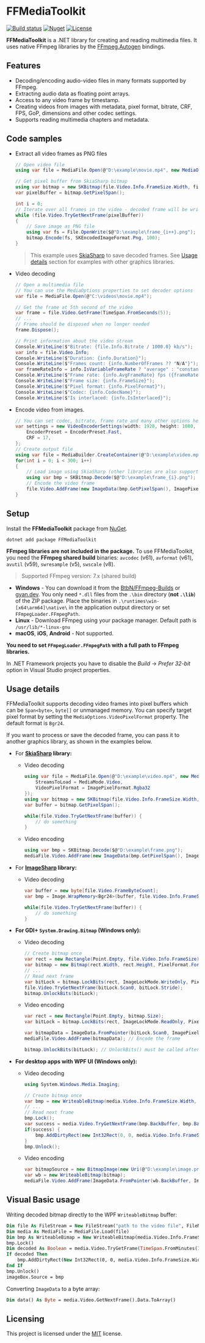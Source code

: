 # FFMediaToolkit

[![Build status](https://ci.appveyor.com/api/projects/status/9vaaqchtx1d5nldj?svg=true)](https://ci.appveyor.com/project/radek-k/ffmediatoolkit) [![Nuget](https://img.shields.io/nuget/v/FFMediaToolkit.svg)](https://www.nuget.org/packages/FFMediaToolkit/)
[![License](https://img.shields.io/github/license/radek-k/FFMediaToolkit.svg)](https://github.com/radek-k/FFMediaToolkit/blob/master/LICENSE)

**FFMediaToolkit** is a .NET library for creating and reading multimedia files. It uses native FFmpeg libraries by the [FFmpeg.Autogen](https://github.com/Ruslan-B/FFmpeg.AutoGen) bindings.

## Features

- Decoding/encoding audio-video files in many formats supported by FFmpeg.
- Extracting audio data as floating point arrays.
- Access to any video frame by timestamp.
- Creating videos from images with metadata, pixel format, bitrate, CRF, FPS, GoP, dimensions and other codec settings.
- Supports reading multimedia chapters and metadata.

## Code samples

- Extract all video frames as PNG files
 
    ```c#
    // Open video file
    using var file = MediaFile.Open(@"D:\example\movie.mp4", new MediaOptions() { VideoPixelFormat = ImagePixelFormat.Rgba32 });
    
    // Get pixel buffer from SkiaSharp bitmap
    using var bitmap = new SKBitmap(file.Video.Info.FrameSize.Width, file.Video.Info.FrameSize.Height, SKColorType.Rgba8888, SKAlphaType.Unpremul);
    var pixelBuffer = bitmap.GetPixelSpan();

    int i = 0;
    // Iterate over all frames in the video - decoded frame will be written to the buffer
    while (file.Video.TryGetNextFrame(pixelBuffer))
    {
        // Save image as PNG file
        using var fs = File.OpenWrite($@"D:\example\frame_{i++}.png");
        bitmap.Encode(fs, SKEncodedImageFormat.Png, 100);
    }
    ```
    >This example uses [SkiaSharp](https://github.com/mono/SkiaSharp) to save decoded frames. See [Usage details](#usage-details) section for examples with other graphics libraries.
  

- Video decoding
  
    ```c#
    // Open a multimedia file
    // You can use the MediaOptions properties to set decoder options
    var file = MediaFile.Open(@"C:\videos\movie.mp4");
    
    // Get the frame at 5th second of the video
    var frame = file.Video.GetFrame(TimeSpan.FromSeconds(5));
    // ...
    // Frame should be disposed when no longer needed
    frame.Dispose(); 
    
    // Print information about the video stream
    Console.WriteLine($"Bitrate: {file.Info.Bitrate / 1000.0} kb/s");
    var info = file.Video.Info;
    Console.WriteLine($"Duration: {info.Duration}");
    Console.WriteLine($"Frames count: {info.NumberOfFrames ?? "N/A"}");
    var frameRateInfo = info.IsVariableFrameRate ? "average" : "constant";
    Console.WriteLine($"Frame rate: {info.AvgFrameRate} fps ({frameRateInfo})");
    Console.WriteLine($"Frame size: {info.FrameSize}");
    Console.WriteLine($"Pixel format: {info.PixelFormat}");
    Console.WriteLine($"Codec: {info.CodecName}");
    Console.WriteLine($"Is interlaced: {info.IsInterlaced}");
    ```

- Encode video from images.
  
    ```c#
    // You can set codec, bitrate, frame rate and many other options here
    var settings = new VideoEncoderSettings(width: 1920, height: 1080, framerate: 30, codec: VideoCodec.H264) {
        EncoderPreset = EncoderPreset.Fast,
        CRF = 17,
    };
    // Create output file
    using var file = MediaBuilder.CreateContainer(@"D:\example\video.mp4").WithVideo(settings).Create();
    for(int i = 0; i < 300; i++)
    {
        // Load image using SkiaSharp (other libraries are also supported if provide access to pixel buffer)
        using var bmp = SKBitmap.Decode($@"D:\example\frame_{i}.png");
        // Encode the video frame
        file.Video.AddFrame(new ImageData(bmp.GetPixelSpan(), ImagePixelFormat.Rgba32, bmp.Width, bmp.Height));
    }
    ```

## Setup

Install the **FFMediaToolkit** package from [NuGet](https://www.nuget.org/packages/FFMediaToolkit/).

```shell
dotnet add package FFMediaToolkit
```


**FFmpeg libraries are not included in the package.** To use FFMediaToolkit, you need the **FFmpeg shared build** binaries: `avcodec` (v61), `avformat` (v61), `avutil` (v59), `swresample` (v5), `swscale` (v8).

> Supported FFmpeg version: 7.x (shared build)

- **Windows** - You can download it from the [BtbN/FFmpeg-Builds](https://github.com/BtbN/FFmpeg-Builds/releases) or [gyan.dev](https://www.gyan.dev/ffmpeg/builds/). You only need `*.dll` files from the `.\bin` directory (**not `.\lib`**) of the ZIP package. Place the binaries in `.\runtimes\win-[x64\arm64]\native\` in the application output directory or set `FFmpegLoader.FFmpegPath`.
- **Linux** - Download FFmpeg using your package manager. Default path is `/usr/lib/*-linux-gnu`
- **macOS**, **iOS**, **Android** - Not supported.

**You need to set `FFmpegLoader.FFmpegPath` with a full path to FFmpeg libraries.**

In .NET Framework projects you have to disable the *Build* -> *Prefer 32-bit* option in Visual Studio project properties.

## Usage details

FFMediaToolkit supports decoding video frames into pixel buffers which can be `Span<byte>`, `byte[]` or unmanaged memory. You can specify target pixel format by setting the `MediaOptions.VideoPixelFormat` property. The default format is `Bgr24`.

If you want to process or save the decoded frame, you can pass it to another graphics library, as shown in the examples below.

- For **[SkiaSharp](https://github.com/mono/SkiaSharp) library:**
    - Video decoding
      ```c#
      using var file = MediaFile.Open(@"D:\example\video.mp4", new MediaOptions() {
          StreamsToLoad = MediaMode.Video, 
          VideoPixelFormat = ImagePixelFormat.Rgba32
      });
      using var bitmap = new SKBitmap(file.Video.Info.FrameSize.Width, file.Video.Info.FrameSize.Height, SKColorType.Rgba8888, SKAlphaType.Unpremul);
      var buffer = bitmap.GetPixelSpan();
      
      while(file.Video.TryGetNextFrame(buffer)) {
          // do something
      }
      ```
  - Video encoding
    ```c#
    using var bmp = SKBitmap.Decode($@"D:\example\frame.png");
    mediaFile.Video.AddFrame(new ImageData(bmp.GetPixelSpan(), ImagePixelFormat.Rgba32, bmp.Width, bmp.Height));
    ```

- For **[ImageSharp](https://github.com/SixLabors/ImageSharp) library:**
  - Video decoding
    ```c#
    var buffer = new byte[file.Video.FrameByteCount];
    var bmp = Image.WrapMemory<Bgr24>(buffer, file.Video.Info.FrameSize.Width, file.Video.Info.FrameSize.Height);
    
    while(file.Video.TryGetNextFrame(buffer)) {
        // do something
    }
    ```

- **For GDI+ `System.Drawing.Bitmap` (Windows only):**
  - Video decoding
      ```c#
      // Create bitmap once
      var rect = new Rectangle(Point.Empty, file.Video.Info.FrameSize);
      var bitmap = new Bitmap(rect.Width, rect.Height, PixelFormat.Format24bppRgb);
      // ...
      // Read next frame
      var bitLock = bitmap.LockBits(rect, ImageLockMode.WriteOnly, PixelFormat.Format24bppRgb);
      file.Video.TryGetNextFrame(bitLock.Scan0, bitLock.Stride);
      bitmap.UnlockBits(bitLock);
      ```
  - Video encoding
    ```c#
    var rect = new Rectangle(Point.Empty, bitmap.Size);
    var bitLock = bitmap.LockBits(rect, ImageLockMode.ReadOnly, PixelFormat.Format24bppRgb);
    
    var bitmapData = ImageData.FromPointer(bitLock.Scan0, ImagePixelFormat.Bgr24, bitmap.Size);
    mediaFile.Video.AddFrame(bitmapData); // Encode the frame
    
    bitmap.UnlockBits(bitLock); // UnlockBits() must be called after encoding the frame
    ```
  
- **For desktop apps with WPF UI (Windows only):**
  - Video decoding 
  
      ```c#
      using System.Windows.Media.Imaging;
      
    // Create bitmap once
    var bmp = new WriteableBitmap(media.Video.Info.FrameSize.Width, media.Video.Info.FrameSize.Height, 96, 96, PixelFormats.Bgr24, null);
    // ...
    // Read next frame
    bmp.Lock();
    var success = media.Video.TryGetNextFrame(bmp.BackBuffer, bmp.BackBufferStride);
    if(success) {
          bmp.AddDirtyRect(new Int32Rect(0, 0, media.Video.Info.FrameSize.Width, media.Video.Info.FrameSize.Height));
    }
    bmp.Unlock();
    ```
  - Video encoding
    ```c#
    var bitmapSource = new BitmapImage(new Uri(@"D:\example\image.png"));
    var wb = new WriteableBitmap(bitmap);
    mediaFile.Video.AddFrame(ImageData.FromPointer(wb.BackBuffer, ImagePixelFormat.Bgra32, wb.PixelWidth, wb.PixelHeight));
      ```

## Visual Basic usage
Writing decoded bitmap directly to the WPF `WriteableBitmap` buffer:
````vb
Dim file As FileStream = New FileStream("path to the video file", FileMode.Open, FileAccess.Read)
Dim media As MediaFile = MediaFile.Load(file)
Dim bmp As WriteableBimap = New WriteableBitmap(media.Video.Info.FrameSize.Width, media.Video.Info.FrameSize.Height, 96, 96, PixelFormats.Bgr24, Nothing)
bmp.Lock()
Dim decoded As Boolean = media.Video.TryGetFrame(TimeSpan.FromMinutes(1), bmp.BackBuffer, bmp.BackBufferStride)
If decoded Then
    bmp.AddDirtyRect(New Int32Rect(0, 0, media.Video.Info.FrameSize.Width, media.Video.Info.FrameSize.Height))
End If
bmp.Unlock()
imageBox.Source = bmp
````
Converting `ImageData` to a byte array:
````vb
Dim data() As Byte = media.Video.GetNextFrame().Data.ToArray()
````
## Licensing

This project is licensed under the [MIT](https://github.com/radek-k/FFMediaToolkit/blob/master/LICENSE) license.
